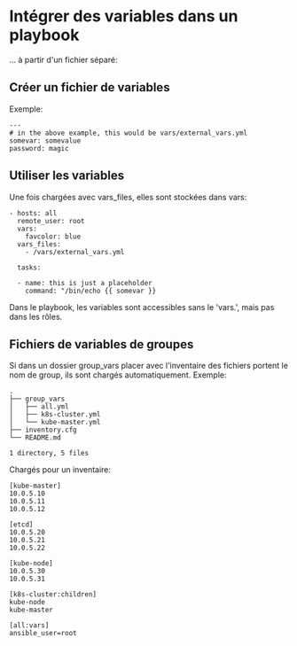# Intégrer des variables dans un playbook 

... à partir d'un fichier séparé:

## Créer un fichier de variables

Exemple:

    ---
    # in the above example, this would be vars/external_vars.yml
    somevar: somevalue
    password: magic
    
## Utiliser les variables

Une fois chargées avec vars_files, elles sont stockées dans vars: 

    - hosts: all
      remote_user: root
      vars:
        favcolor: blue
      vars_files:
        - /vars/external_vars.yml
    
      tasks:
    
      - name: this is just a placeholder
        command: "/bin/echo {{ somevar }} 
        
Dans le playbook, les variables sont accessibles sans le 'vars.', mais 
pas dans les rôles.        

## Fichiers de variables de groupes

Si dans un dossier group_vars placer avec l'inventaire des fichiers portent le nom de group,
ils sont chargés automatiquement. Exemple:

    .
    ├── group_vars
    │   ├── all.yml
    │   ├── k8s-cluster.yml
    │   └── kube-master.yml
    ├── inventory.cfg
    └── README.md
    
    1 directory, 5 files
 
 Chargés pour un inventaire:
 
    [kube-master]
    10.0.5.10
    10.0.5.11
    10.0.5.12
    
    [etcd]
    10.0.5.20
    10.0.5.21
    10.0.5.22
    
    [kube-node]
    10.0.5.30
    10.0.5.31
    
    [k8s-cluster:children]
    kube-node
    kube-master
    
    [all:vars]
    ansible_user=root